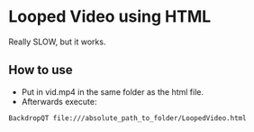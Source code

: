 # Looped Video using HTML 

Really SLOW, but it works.

## How to use

* Put in vid.mp4 in the same folder as the html file.
* Afterwards execute:
```sh
BackdropQT file:///absolute_path_to_folder/LoopedVideo.html
```
